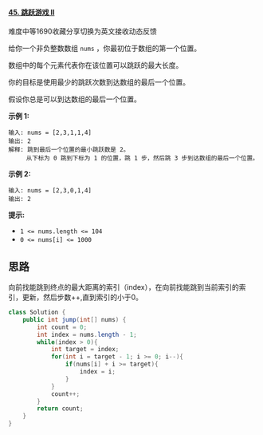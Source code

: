 #### [45. 跳跃游戏 II](https://leetcode.cn/problems/jump-game-ii/)

难度中等1690收藏分享切换为英文接收动态反馈

给你一个非负整数数组 `nums` ，你最初位于数组的第一个位置。

数组中的每个元素代表你在该位置可以跳跃的最大长度。

你的目标是使用最少的跳跃次数到达数组的最后一个位置。

假设你总是可以到达数组的最后一个位置。

 

**示例 1:**

```
输入: nums = [2,3,1,1,4]
输出: 2
解释: 跳到最后一个位置的最小跳跃数是 2。
     从下标为 0 跳到下标为 1 的位置，跳 1 步，然后跳 3 步到达数组的最后一个位置。
```

**示例 2:**

```
输入: nums = [2,3,0,1,4]
输出: 2
```

 

**提示:**

- `1 <= nums.length <= 104`
- `0 <= nums[i] <= 1000`

## 思路

向前找能跳到终点的最大距离的索引（index），在向前找能跳到当前索引的索引，更新，然后步数++,直到索引的小于0。

```java
class Solution {
    public int jump(int[] nums) {
        int count = 0;
        int index = nums.length - 1;
        while(index > 0){
            int target = index;
            for(int i = target - 1; i >= 0; i--){
                if(nums[i] + i >= target){
                    index = i;
                }
            }
            count++;
        }
        return count;
    }
}
```